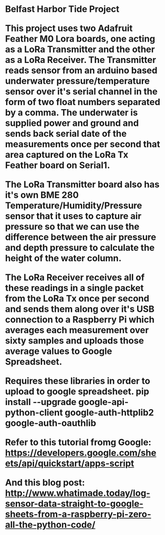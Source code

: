 <h1> Belfast Harbor Tide Project

This project uses two Adafruit Feather M0 Lora boards, one acting as a LoRa Transmitter and the other as a LoRa Receiver.  The Transmitter reads sensor from an arduino based underwater pressure/temperature sensor over it's serial channel in the form of two float numbers separated by a comma.  The underwater is supplied power and ground and sends back serial date of the measurements once per second that area captured on the LoRa Tx Feather board on Serial1.

The LoRa Transmitter board also has it's own BME 280 Temperature/Humidity/Pressure sensor that it uses to capture air pressure so that we can use the difference between the air pressure and depth pressure to calculate the height of the water column.

The LoRa Receiver receives all of these readings in a single packet from the LoRa Tx once per second and sends them along over it's USB connection to a Raspberry Pi which averages each measurement over sixty samples and uploads those average values to  Google Spreadsheet.

Requires these libraries in order to upload to google spreadsheet.
pip install --upgrade google-api-python-client google-auth-httplib2 google-auth-oauthlib

Refer to this tutorial fromg Google:
https://developers.google.com/sheets/api/quickstart/apps-script

And this blog post:
http://www.whatimade.today/log-sensor-data-straight-to-google-sheets-from-a-raspberry-pi-zero-all-the-python-code/
